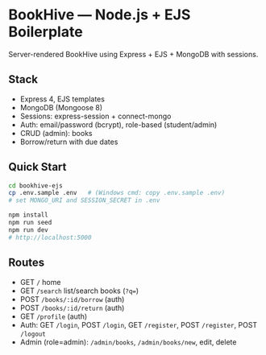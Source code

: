 # BookHive — Node.js + EJS Boilerplate

Server-rendered BookHive using Express + EJS + MongoDB with sessions.

## Stack
- Express 4, EJS templates
- MongoDB (Mongoose 8)
- Sessions: express-session + connect-mongo
- Auth: email/password (bcrypt), role-based (student/admin)
- CRUD (admin): books
- Borrow/return with due dates

## Quick Start
```bash
cd bookhive-ejs
cp .env.sample .env   # (Windows cmd: copy .env.sample .env)
# set MONGO_URI and SESSION_SECRET in .env

npm install
npm run seed
npm run dev
# http://localhost:5000
```

## Routes
- GET `/` home
- GET `/search` list/search books (`?q=`)
- POST `/books/:id/borrow` (auth)
- POST `/books/:id/return` (auth)
- GET `/profile` (auth)
- Auth: GET `/login`, POST `/login`, GET `/register`, POST `/register`, POST `/logout`
- Admin (role=admin): `/admin/books`, `/admin/books/new`, edit, delete
